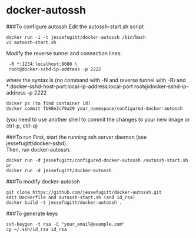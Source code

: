 # docker-autossh

###To configure autossh
Edit the autossh-start.sh script
```
docker run -i -t jessefugitt/docker-autossh /bin/bash
vi autossh-start.sh
```
Modify the reverse tunnel and connection lines:
```
 -R *:1234:localhost:8080 \
 root@docker-sshd-ip-address -p 2222
```
where the syntax is (no command with -N and reverse tunnel with -R) and *:docker-sshd-host-port:local-ip-address:local-port root@docker-sshd-ip-address -p 2222

```
docker ps (to find container id)
docker commit fb98e3c79a29 your_namespace/configured-docker-autossh
```
(you need to use another shell to commit the changes to your new image or ctrl-p, ctrl-q)

###To run
First, start the running ssh server daemon (see jessefugitt/docker-sshd).  
Then, run docker-autossh.
```
docker run -d jessefugitt/configured-docker-autossh /autossh-start.sh
or
docker run -d jessefugitt/docker-autossh
```

###To modify docker-autossh
```
git clone https://github.com/jessefugitt/docker-autossh.git
edit Dockerfile and autossh-start.sh (and id_rsa)
docker build -t jessefugitt/docker-autossh .
```

###To generate keys
```
ssh-keygen -t rsa -C "your_email@example.com"
cp ~/.ssh/id_rsa id_rsa
```
